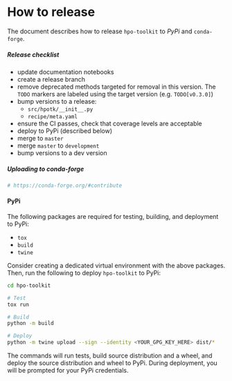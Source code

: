 # How to release

The document describes how to release `hpo-toolkit` to *PyPi* and `conda-forge`.

##### Release checklist

- update documentation notebooks
- create a release branch
- remove deprecated methods targeted for removal in this version. The `TODO` markers are labeled using 
  the target version (e.g. `TODO[v0.3.0]`)
- bump versions to a release:
  - `src/hpotk/__init__.py`
  - `recipe/meta.yaml`
- ensure the CI passes, check that coverage levels are acceptable
- deploy to PyPi (described below)
- merge to `master`
- merge `master` to `development`
- bump versions to a dev version


##### Uploading to conda-forge
```bash
# https://conda-forge.org/#contribute
```

#### PyPi

The following packages are required for testing, building, and deployment to PyPi:
- `tox`
- `build`
- `twine`

Consider creating a dedicated virtual environment with the above packages. Then, run the following 
to deploy `hpo-toolkit` to PyPi:  

```bash
cd hpo-toolkit

# Test
tox run

# Build
python -m build

# Deploy
python -m twine upload --sign --identity <YOUR_GPG_KEY_HERE> dist/*
```

The commands will run tests, build source distribution and a wheel, and deploy the source distribution and wheel to PyPi.
During deployment, you will be prompted for your PyPi credentials.  
